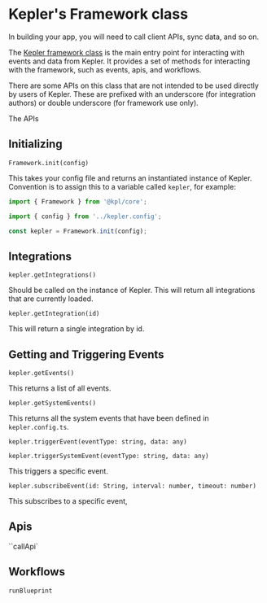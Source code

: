 # Kepler's Framework class

In building your app, you will need to call client APIs, sync data, and so on.

The [Kepler framework class](https://github.com/kepler-inc/future/blob/main/packages/core/src/framework.ts) is the main entry point for interacting with events and data from Kepler. It provides a set of methods for interacting with the framework, such as events, apis, and workflows.

There are some APIs on this class that are not intended to be used directly by users of Kepler. These are prefixed with an underscore (for integration authors) or double underscore (for framework use only).

The APIs

## Initializing

`Framework.init(config)`

This takes your config file and returns an instantiated instance of Kepler. Convention is to assign this to a variable called `kepler`, for example:

```ts
import { Framework } from '@kpl/core';

import { config } from '../kepler.config';

const kepler = Framework.init(config);
```

## Integrations

`kepler.getIntegrations()`

Should be called on the instance of Kepler. This will return all integrations that are currently loaded.

`kepler.getIntegration(id)`

This will return a single integration by id.

## Getting and Triggering Events

`kepler.getEvents()`

This returns a list of all events.

`kepler.getSystemEvents()`

This returns all the system events that have been defined in `kepler.config.ts`.

`kepler.triggerEvent(eventType: string, data: any)`

`kepler.triggerSystemEvent(eventType: string, data: any)`

This triggers a specific event.

`kepler.subscribeEvent(id: String, interval: number, timeout: number)`

This subscribes to a specific event,

## Apis

``callApi`

## Workflows

`runBlueprint`
